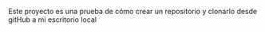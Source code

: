 Este proyecto es una prueba de cómo crear un repositorio y clonarlo desde gitHub a mi escritorio local
